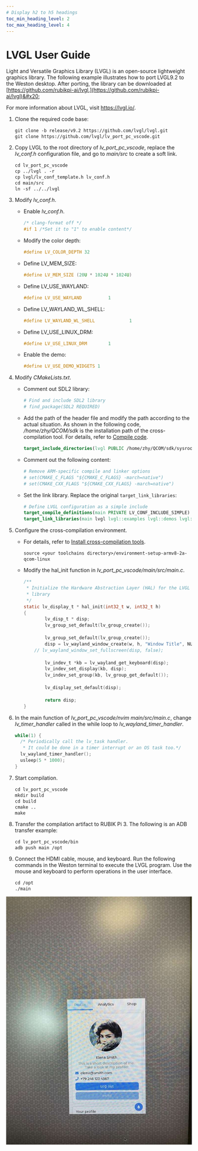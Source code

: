 ```yaml
---
# Display h2 to h5 headings
toc_min_heading_level: 2
toc_max_heading_level: 4
---
```


# LVGL User Guide

Light and Versatile Graphics Library (LVGL) is an open-source lightweight graphics library. The following example illustrates how to port LVGL9.2 to the Weston desktop. After porting, the library can be downloaded at [https://github.com/rubikpi-ai/lvgl.](https://github.com/rubikpi-ai/lvgl)&#x20;

For more information about LVGL, visit https://lvgl.io/.

1. Clone the required code base:

   ```shell
   git clone -b release/v9.2 https://github.com/lvgl/lvgl.git  
   git clone https://github.com/lvgl/lv_port_pc_vscode.git
   ```

2. Copy LVGL to the root directory of *lv_port_pc_vscode*, replace the *lv_conf.h* configuration file, and go to *main/src* to create a soft link.

   ```shell
   cd lv_port_pc_vscode  
   cp ../lvgl . -r  
   cp lvgl/lv_conf_template.h lv_conf.h  
   cd main/src  
   ln -sf ../../lvgl
   ```

3) Modify *lv_conf.h*.

   * Enable *lv_conf.h*.

     ```c
     /* clang-format off */  
     #if 1 /*Set it to "1" to enable content*/
     ```

   * Modify the color depth:

     ```c
     #define LV_COLOR_DEPTH 32
     ```

   * Define LV_MEM_SIZE:

     ```c
     #define LV_MEM_SIZE (20U * 1024U * 1024U)
     ```

   * Define LV_USE_WAYLAND:

     ```c
     #define LV_USE_WAYLAND          1
     ```

   * Define LV_WAYLAND_WL_SHELL:

     ```c
     #define LV_WAYLAND_WL_SHELL             1
     ```

   * Define LV_USE_LINUX_DRM:

     ```c
     #define LV_USE_LINUX_DRM        1
     ```

   * Enable the demo:

     ```c
     #define LV_USE_DEMO_WIDGETS 1
     ```

4) Modify *CMakeLists.txt*.

   * Comment out SDL2 library:

     ```cmake
     # Find and include SDL2 library  
     # find_package(SDL2 REQUIRED)
     ```

   * Add the path of the header file and modify the path according to the actual situation. As shown in the following code, */home/zhy/QCOM/sdk* is the installation path of the cross-compilation tool. For details, refer to [Compile code](./1.get-started.md#compilecode).

     ```cmake
     target_include_directories(lvgl PUBLIC /home/zhy/QCOM/sdk/sysroots/armv8-2a-qcom-linux/usr/include/drm)
     ```

   * Comment out the following content:

     ```cmake
     # Remove ARM-specific compile and linker options  
     # set(CMAKE_C_FLAGS "${CMAKE_C_FLAGS} -march=native")  
     # set(CMAKE_CXX_FLAGS "${CMAKE_CXX_FLAGS} -march=native")
     ```

   * Set the link library. Replace the original `target_link_libraries`:

     ```cmake
     # Define LVGL configuration as a simple include  
     target_compile_definitions(main PRIVATE LV_CONF_INCLUDE_SIMPLE)  
     target_link_libraries(main lvgl lvgl::examples lvgl::demos lvgl::thorvg m pthread rt drmfs drm_etnaviv drm_nouveau drm_omap drmtime drm drmutils sdedrm xkbcommon wayland-client wayland-cursor wayland-egl EGL GLESv2)
     ```

5. Configure the cross-compilation environment.

   * For details, refer to [Install cross-compilation tools](./1.get-started.md#Installcross-compilationtools).

     ```shell
     source <your toolchains directory>/environment-setup-armv8-2a-qcom-linux
     ```

   * Modify the hal_init function in *lv_port_pc_vscode/main/src/main.c*.

     ```c
     /**
      * Initialize the Hardware Abstraction Layer (HAL) for the LVGL graphics
      * library
      */
     static lv_display_t * hal_init(int32_t w, int32_t h)
     {
             lv_disp_t * disp;
             lv_group_set_default(lv_group_create());

             lv_group_set_default(lv_group_create());
             disp = lv_wayland_window_create(w, h, "Window Title", NULL);
         // lv_wayland_window_set_fullscreen(disp, false);

             lv_indev_t *kb = lv_wayland_get_keyboard(disp);
             lv_indev_set_display(kb, disp);
             lv_indev_set_group(kb, lv_group_get_default());

             lv_display_set_default(disp);

             return disp;
     }
     ```

6. In the main function of *lv_port_pc_vscode/nvim main/src/main.c*, change *lv_timer_handler* called in the while loop to *lv_wayland_timer_handler*.

   ```c
   while(1) {
     /* Periodically call the lv_task handler.
      * It could be done in a timer interrupt or an OS task too.*/
     lv_wayland_timer_handler();
     usleep(5 * 1000);
   }
   ```

7) Start compilation.

   ```shell
   cd lv_port_pc_vscode  
   mkdir build  
   cd build  
   cmake ..  
   make
   ```

8) Transfer the compilation artifact to RUBIK Pi 3. The following is an ADB transfer example:

   ```shell
   cd lv_port_pc_vscode/bin  
   adb push main /opt
   ```

9. Connect the HDMI cable, mouse, and keyboard. Run the following commands in the Weston terminal to execute the LVGL program. Use the mouse and keyboard to perform operations in the user interface.

   ```shell
   cd /opt  
   ./main
   ```

![](images/image-223.jpg)